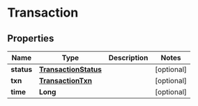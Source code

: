 

# Transaction

## Properties

Name | Type | Description | Notes
------------ | ------------- | ------------- | -------------
**status** | [**TransactionStatus**](TransactionStatus.md) |  |  [optional]
**txn** | [**TransactionTxn**](TransactionTxn.md) |  |  [optional]
**time** | **Long** |  |  [optional]



